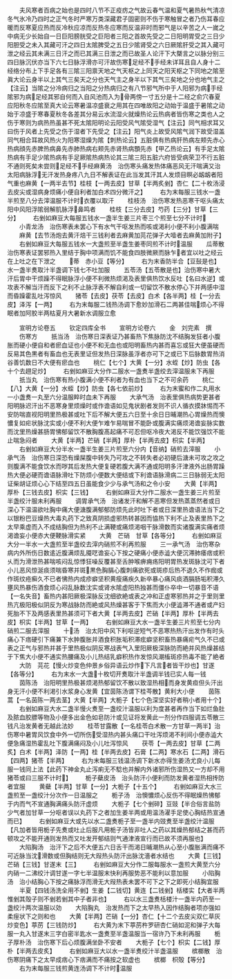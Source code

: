 <!-- { "loadSidebar": true } -->
　　夫风寒者百病之始也是四时八节不正疫疠之气故云春气温和夏气暑热秋气清凉冬气氷冷乃四时之正气冬时严寒万类深藏君子固密则不伤于寒触冒之者乃伤耳春应暖而反寒夏应热而反冷秋应凉而反热冬应寒而反温非时而邪气是以辛苦之人一嵗之中病无少长始自一日巨阳膀胱受之巨阳者三阳之首故先受之二日阳明胃受之三日少阳胆受之未入其藏可汗之四日太隂脾受之五日少隂肾受之六日厥隂肝受之其入藏可泄之经云其未满三日汗之而已其满三日泄之而已故圣人论汗下大槩言之以脉分别三四日脉沉伏亦当下六七日脉浮滑亦可汗故伤寒足经不手经未详耳且自人身十二经络分布上下手足各有三隂三阳禀天地之气天枢之上同天之阳天枢之下同地之隂至眞大论云身半以上其气三矣天之分也天气主之身半以下其气三矣地之分也地气主之【注云】当隂之分冷病归之当阳之分热病归之有八节邪气所中于人阳邪为病手经隂邪为病足经其邪自何而入自风池而入为骨两傍一寸五分是十二经之俞穴春夏应阳秋冬应隂至真大论云寒暑温凉盛衰之用其在四唯故阳之动始于温盛于暑隂之动始于凉盛于寒春夏秋冬各差其分易云水流湿火就燥热论云热病者皆伤寒之类也人之伤于寒则为病热热虽甚不死太隂阳明论云阳受风气隂受湿气【注云】同气相求耳又曰伤于风者上先受之伤于湿者下先受之【注云】阳气炎上故受风隂气润下故受湿盖同气相合耳故风热火为阳寒湿燥为隂【刺热论云】五脏俱有热病肝热病左颊先赤心热病顔先赤脾热病鼻先赤肺热病右颊先赤肾热病顋先赤【甲乙热论云】有手足太隂热病有手足少隂热病有手足厥隂热病热论其三隂三阳五脏六府皆受病荣卫不行五脏不通则死矣未尝则足经不手经麻黄汤　治伤寒头痛发热体痛恶风无汗喘满又治太阳病脉浮无汗发热身疼八九日不解表证在此当发其汗其人发烦目瞑必衂衂者阳气重也麻黄【一两半去节】桂枝【一两去皮】甘草【半两炙剉】杏仁【二十枚汤浸去皮尖或湿病身烦痛小便自利者加白术四分微汗之】
　　右为末每服三钱水一盏半煎至八分去滓温服不计时衣覆以取汗
　　桂枝汤　治伤寒发热恶寒干呕头痛太阳中风阳浮隂弱解肌脉浮鼻鸣者
　　桂枝【三分去皮】芍药【三分】甘草【三分】
　　右剉如麻豆大每服五钱水一盏半生姜三片枣三个煎至七分不计时
　　小青龙汤　治伤寒表未罢心下有水气干呕发热而咳或渇利小便不利小腹满喘
　　麻黄【去节汤炮去黄汗焙干三钱利者去麻黄加芫花弹子大噎者去麻黄加附子】
　　右剉如麻豆大每服五钱水一大盏煎至半盏生姜枣同煎不计时温服
　　瓜蒂散　治伤寒表证罢邪热入里结于胸中项满而饥不能食四肢微厥而脉乍者宜以吐之经云在上吐之在下泄之
　　蒂　赤小豆【等分】
　　右为末香防半合【豆鼔是也】水一盏半煑取汁半盏调下钱七不吐加服
　　五苓汤【五苓散是也】治伤寒中暑大汗后胃中干烦躁不得眠脉浮小便不利微热烦渇及表里俱热饮水反吐【名曰水逆】或攻表不解当汗而反下之利不止脉浮表不解自利或一切留饮不散水停心下并两感中湿而昏躁霍乱吐泻惊风
　　猪苓【去皮】茯苓【去皮】白术【各半两】桂【一分去皮】泽泻【一两】
　　右为末每服二钱热汤调下愈妙加滑石二两甚佳喘烦心不得眠者加阿胶半两枯夏月大暑新水调服立愈













　　宣明方论卷五
　　钦定四库全书
　　宣明方论卷六
　　金　刘完素　撰
　　伤寒方
　　扺当汤　治伤寒日深表证乃甚畜热下焦脉防沈不结胸发狂者小腹胀而硬小便自和者瘀血证也小便不和无血也或阳明畜热内甚而喜忘或狂大便虽硬而反易其色黒者有畜血也无表里证但发热日深脉虽浮者亦可下之或已下后脉数胃热消谷善饥数日不大便有瘀血也
　　桃仁【七个】大黄【一分】水蛭【炒】防虫【各十个去趐足炒】
　　右剉如麻豆大分作二服水一盏煑半盏绞去滓温服未下再服
　　扺当丸　治伤寒有热小腹满小便不利者为有血也当下之不可余药
　　桃仁【八】大黄【一分】水蛭【炒】防虫【各七依前炒】
　　右为末蜜和作二丸用水一小盏煑一丸至六分温服睟时血未下再服
　　大承气汤　治表里俱热病势更甚者阳明脉迟汗出不恶寒身里烦燥时或作谵语如见鬼状剧者发则不识人循衣摸牀惕而不安防喘直视阳明里热极甚或吐下后不解大便五六日至十余日日晡潮热心胃燥热而懊憹复如疟状脉沈实或小便不利大便乍难乍易喘冒不能卧或腹满实痛烦渇谵妄脉实数而沈里热燥甚肠胃怫郁留饮不散胸腹髙起痛不可忍但呕冷夜大渇反不能饮强饮不能止喘急闷者
　　大黄【半两】芒硝【半两】厚朴【半两去皮】枳实【半两】
　　右剉如麻豆大分半水一盏半生姜三片煎至六分内【音纳】硝煎去滓服
　　小承气汤　治伤寒日深恐有燥屎腹中转失乃可攻之不转失者必初硬后溏未可攻之攻之则腹满不能食饮水而哕其后发热大便复硬若腹大满不通或阳明多汗津液外出肠胃躁热大便必硬而谵语脉滑吐下防烦小便数大便结或下利谵语脉滑病二三日脉弱无太阳证柴胡证烦心心下结至四五日虽能食少少与承气汤和之令小安
　　大黄【半两】厚朴【三钱去皮】枳实【三钱】
　　右剉如麻豆大分作二服水一盏生姜三片煎至半盏绞汁服未利再服
　　调胃承气汤　治诸发汗和解不恶寒但发热蒸蒸然者或日深心下温温欲吐胸中痛大便溏腹满郁郁防烦先此时吐下者或日深里热谵语法当下之以银粉巴豆燥热大毒丸药下之致真阴损虚邪热转甚因而恊热下利不止及表里热下之太早乘虚而入不成结胸但为热利不止满鞕或痛烦渇咽干脉滑数而实诸腹满实痛者烦渇谵妄小便赤大便鞕脉滑实紧
　　大黄　芒硝　甘草【各等分】
　　右剉如麻豆大分一半水一大盏煎至半盏绞去滓内硝煎不利再煎服
　　三一承气汤　治伤寒杂病内外所伤日数逺近腹满烦乱魇呓谵妄心下按之硬痛小便赤澁大便沉滞肺痿痞或积乆而为滑泄热甚喘咳闷乱惊悸狂噪反覆甚至舌肿喉痹痈疡阳明胃热发斑脉沈可下者小儿恶风惊涎痰须喘昏寒并斑黒色胸膈心腹刺痛欲死或斑疹后热不退久不作痂或作斑纹疮癣久不已者怫热内成疹癖坚积黄瘦痛疾久新卒暴心痛风痰酒膈肠垢积滞久壅风热暴伤酒食烦心闷乱脉数沈实或肾水隂虚阳热独甚而僵仆卒中一切暴音不语【一名失音】畜热内甚阳厥极深脉反沈细欲絶或表之冲和正虚寒邪热并之于里则里热亢极阳极似阴反为寒战脉防而絶或风热燥甚客于下焦而大小便澁滞不通者或产妇死胎不下及两感表里热甚须可下者大黄【半两去皮】芒硝【半两】厚朴【半两去皮】枳实【半两】甘草【一两】
　　右剉如麻豆大水一盏半生姜三片煎至七分内硝煎二服去滓服
　　十汤　治太阳中风下利呕逆短气不恶寒热热汗出发作有时头痛心下痞硬引下痛兼下水肿腹胀并酒食积胀垢积滞痃癖坚积畜热暴痛疟气久不已或表之正气与邪热并甚于里热极似阴反寒战表气入里阳厥极深脉防而絶并风热燥甚结于下焦大小便不通实热腰痛及小儿热结乳癖积热作发惊风潮槒斑疹热毒不能了絶者
　　大防　芫花【慢火炒变色仲景乡俗异语云炒作下凡言者皆干炒也】甘遂【各等分】
　　右为末水一大盏十枚切开煑取汁半盏调半钱已实人每一钱
　　茵陈汤　治阳明里热极甚烦渇热郁留饮不散以致湿热相而身发黄疸但头汗出身无汗小便不利渇引水浆身心发黄【宜茵陈汤谓下桂芩散】黄利大小便
　　茵陈蒿【一名茵陈一两去茎】大黄【半两】大栀子【七个色深坚实好者稍小者用十个】
　　右剉如麻豆大水二盏半慢火煑至一盏绞汁温服以利为度甚者再作当下如烂鱼肚及脓血胶膘等物及小便多出金色如皂防汁或见证将发黄此一剂分作四服调五苓散三钱凡治发黄者无越此法妙
　　桂苓甘露散【一名桂苓白术散一方甘草一两半】治伤寒中暑胃风饮食中外一切所伤受湿热内甚头痛口干吐泻烦渇不利间小便赤澁大便急痛湿热霍乱吐下腹满痛闷及小儿吐泻惊风
　　茯苓【一两去皮】甘草【二两炙】白术【半两】泽防【一两】桂【半两去皮】石膏【二两】寒水石【二两】滑石【四两】猪苓【半两】
　　右为末每服三钱温汤调下新水亦得生姜汤尤良小儿每服一钱同上法【此药下神金丸止泻痢无不騐也并解内外诸邪所伤湿热又一方却不用猪苓或曰三服不计时】
　　栀子蘗皮汤　治头防汗小便利而防发黄者湿热相抟防者宜服
　　黄蘗【半两】甘草【一分】大栀子【十五个】
　　右剉如麻豆大水三盏煎至一盏绞汁分次作一日温服之
　　栀子汤　治懊憹烦心反伤不得眠燥热怫郁于内而气不宣通胸满痛头防汗虚烦
　　大栀子【七个剉碎】豆豉【半合俗言盐防少气者加甘草一分呕者误以丸药下之者加生姜半两或用温汤濯手足使心胸结热宣通而已】
　　右剉如麻豆大或先以水二盏煑栀子至一盏半内豉煑至半盏绞汁温服【凡加者皆用栀子先煑或吐止后服凡用栀子汤皆非吐人之药以其燥热郁结之甚而药顿攻之不能开通则发热而又吐发开郁结则气通津液宣行而已故不须再服也】
　　大陷胸汤　治汗下之后不大便五六日舌干而渇日晡潮热从心至小腹胀满而痛不可近脉当沈滑数或但胸结则无大叚热头防汗出脉沈濇者水结也
　　大黄【三钱】芒硝【三钱】甘遂末【三】
　　右剉如麻豆大分作二服每服水一盏煎大黄至六分内硝一二沸绞汁调甘遂一字七半温服末快利再服势恶不能利以意加服
　　小陷胸汤　治小结胸心下按之痛脉浮而滑无大叚热表未罢不可下之下之即死小结胸宜服
　　半夏【四钱汤洗全用不剉】生姜【二钱切】黄连【二钱剉】栝楼实【大者半两惟剉其殻子则不剉若剉其中子者非也】
　　右以水三盏煑栝楼汁一盏半内药至一盏绞汁两次温服以効
　　大陷胸丸　治发热而下之太早热入因作结胸者项亦强如柔痓状下之则和也
　　大黄【半两】芒硝【一分】杏仁【十二个去皮尖双仁草灰炒变色】葶苈【三钱防炒】
　　右大黄为末下葶苈杵罗研杏仁硝如泥和弹子大每服一丸入甘遂末三字白密半匙水一盏煑至半盏温服当一宿许乃下未利再服
　　栀子厚朴汤　治伤寒下后心烦腹满坐卧不安者
　　大栀子【七个】枳实【二钱】厚朴【半两去皮炙】
　　右剉如麻豆大以水一盏半煑绞汁半盏温服
　　槟榔散　治伤寒阴痛下之太早成痞心下痞满而不痛按之软虚也
　　槟榔　枳殻【等分】
　　右为末每服三钱煎黄连汤调下不计时温服
